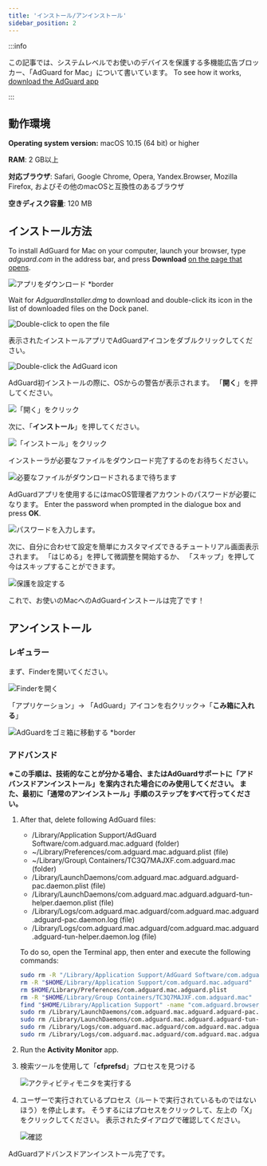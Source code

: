 ```yaml
---
title: 'インストール/アンインストール'
sidebar_position: 2
---
```


:::info

この記事では、システムレベルでお使いのデバイスを保護する多機能広告ブロッカー、「AdGuard for Mac」について書いています。 To see how it works, [download the AdGuard app](https://agrd.io/download-kb-adblock)

:::

## 動作環境

**Operating system version:** macOS 10.15 (64 bit) or higher

**RAM**: 2 GB以上

**対応ブラウザ**: Safari, Google Chrome, Opera, Yandex.Browser, Mozilla Firefox, およびその他のmacOSと互換性のあるブラウザ

**空きディスク容量**: 120 MB

## インストール方法

To install AdGuard for Mac on your computer, launch your browser, type *adguard.com* in the address bar, and press **Download** [on the page that opens](https://adguard.com/download.html?auto=1).

![アプリをダウンロード *border](https://cdn.adguard.com/public/Adguard/kb/installation/Mac/ja/mac-1.png)

Wait for *AdguardInstaller.dmg* to download and double-click its icon in the list of downloaded files on the Dock panel.

![Double-click to open the file](https://cdn.adguard.com/public/Adguard/kb/installation/Mac/ja/mac-2.png)

表示されたインストールアプリでAdGuardアイコンをダブルクリックしてください。

![Double-click the AdGuard icon](https://cdn.adguard.com/public/Adguard/kb/installation/Mac/ja/mac-3.png)

AdGuard初インストールの際に、OSからの警告が表示されます。 「**開く**」を押してください。

![「開く」をクリック](https://cdn.adguard.com/public/Adguard/kb/installation/Mac/ja/mac-4.png)

次に、「**インストール**」を押してください。

![「インストール」をクリック](https://cdn.adguard.com/public/Adguard/kb/installation/Mac/ja/mac-5.png)

インストーラが必要なファイルをダウンロード完了するのをお待ちください。

![必要なファイルがダウンロードされるまで待ちます](https://cdn.adguard.com/public/Adguard/kb/installation/Mac/ja/mac-6.png)

AdGuardアプリを使用するにはmacOS管理者アカウントのパスワードが必要になります。 Enter the password when prompted in the dialogue box and press **OK**.

![パスワードを入力します。](https://cdn.adguard.com/public/Adguard/kb/installation/Mac/ja/mac-7.png)

次に、自分に合わせて設定を簡単にカスタマイズできるチュートリアル画面表示されます。 「はじめる」を押して微調整を開始するか、 「スキップ」を押して今はスキップすることができます。

![保護を設定する](https://cdn.adguard.com/public/Adguard/kb/installation/Mac/ja/mac-8.jpg)

これで、お使いのMacへのAdGuardインストールは完了です！

## アンインストール

### レギュラー

まず、Finderを開いてください。

![Finderを開く](https://cdn.adtidy.org/public/Adguard/En/Articles/howtodelete/finder.png)

「アプリケーション」→ 「AdGuard」アイコンを右クリック→「**こみ箱に入れる**」

![AdGuardをゴミ箱に移動する *border](https://cdn.adguard.com/public/Adguard/kb/installation/Mac/ja/mac-9.jpg)

### アドバンスド

**※この手順は、技術的なことが分かる場合、またはAdGuardサポートに「アドバンスドアンインストール」を案内された場合にのみ使用してください。 また、最初に「通常のアンインストール」手順のステップをすべて行ってください。**

1. After that, delete following AdGuard files:
    - /Library/Application Support/AdGuard Software/com.adguard.mac.adguard (folder)
    - ~/Library/Preferences/com.adguard.mac.adguard.plist (file)
    - ~/Library/Group\ Containers/TC3Q7MAJXF.com.adguard.mac (folder)
    - /Library/LaunchDaemons/com.adguard.mac.adguard.adguard-pac.daemon.plist (file)
    - /Library/LaunchDaemons/com.adguard.mac.adguard.adguard-tun-helper.daemon.plist (file)
    - /Library/Logs/com.adguard.mac.adguard/com.adguard.mac.adguard.adguard-pac.daemon.log (file)
    - /Library/Logs/com.adguard.mac.adguard/com.adguard.mac.adguard.adguard-tun-helper.daemon.log (file)

    To do so, open the Terminal app, then enter and execute the following commands:

    ```bash
    sudo rm -R "/Library/Application Support/AdGuard Software/com.adguard.mac.adguard"
    rm -R "$HOME/Library/Application Support/com.adguard.mac.adguard"
    rm $HOME/Library/Preferences/com.adguard.mac.adguard.plist
    rm -R "$HOME/Library/Group Containers/TC3Q7MAJXF.com.adguard.mac"
    find "$HOME/Library/Application Support" -name "com.adguard.browser_extension_host.nm.json" -delete
    sudo rm /Library/LaunchDaemons/com.adguard.mac.adguard.adguard-pac.daemon.plist
    sudo rm /Library/LaunchDaemons/com.adguard.mac.adguard.adguard-tun-helper.daemon.plist
    sudo rm /Library/Logs/com.adguard.mac.adguard/com.adguard.mac.adguard.adguard-pac.daemon.log
    sudo rm /Library/Logs/com.adguard.mac.adguard/com.adguard.mac.adguard.adguard-tun-helper.daemon.log
    ```

1. Run the **Activity Monitor** app.
1. 検索ツールを使用して「**cfprefsd**」プロセスを見つける

    ![アクティビティモニタを実行する](https://cdn.adtidy.org/content/kb/ad_blocker/mac/22.jpg)

1. ユーザーで実行されているプロセス（ルートで実行されているものではないほう）を停止します。 そうするにはプロセスをクリックして、左上の「X」をクリックしてください。 表示されたダイアログで確認してください。

    ![確認](https://cdn.adtidy.org/content/kb/ad_blocker/mac/33.jpg)

AdGuardアドバンスドアンインストール完了です。
